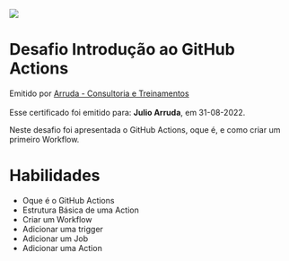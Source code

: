 <body>
<main id=root>
<div><div><div>
<p><img src=
"
https://creds.arruda.io/events/desafio_introducao_github_actions/badge.png
"
 /></p>
</div></div></div>
<div><div><div><div><div><div>
<h1>Desafio Introdução ao GitHub Actions</h1>
<div><div>Emitido por <a href="https://arruda.io">Arruda - Consultoria e Treinamentos</a></div><div>&nbsp;</div>
<div>Esse certificado foi emitido para: <strong>Julio Arruda</strong>, em 31-08-2022.</div>
</div></div>
<p>Neste desafio foi apresentada o GitHub Actions, oque é, e como criar um primeiro Workflow.</p>
</div><div>
<h1>Habilidades</h1>
<ul><li>Oque é o GitHub Actions</li>
<li>Estrutura Básica de uma Action</li>
<li>Criar um Workflow</li>
<li>Adicionar uma trigger</li>
<li>Adicionar um Job</li>
<li>Adicionar uma Action</li></ul>
</div><div>&nbsp;</div></div></div></div></div></main></body>
